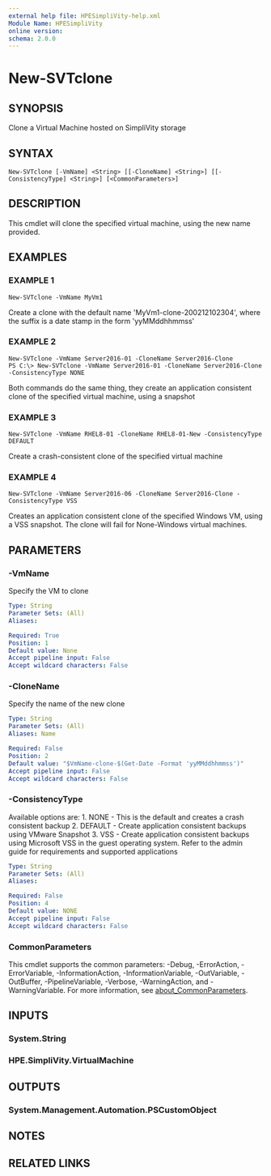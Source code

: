 ```yaml
---
external help file: HPESimpliVity-help.xml
Module Name: HPESimpliVity
online version:
schema: 2.0.0
---
```


# New-SVTclone

## SYNOPSIS
Clone a Virtual Machine hosted on SimpliVity storage

## SYNTAX

```
New-SVTclone [-VmName] <String> [[-CloneName] <String>] [[-ConsistencyType] <String>] [<CommonParameters>]
```

## DESCRIPTION
This cmdlet will clone the specified virtual machine, using the new name provided.

## EXAMPLES

### EXAMPLE 1
```
New-SVTclone -VmName MyVm1
```

Create a clone with the default name 'MyVm1-clone-200212102304', where the suffix is a date stamp in 
the form 'yyMMddhhmmss'

### EXAMPLE 2
```
New-SVTclone -VmName Server2016-01 -CloneName Server2016-Clone
PS C:\> New-SVTclone -VmName Server2016-01 -CloneName Server2016-Clone -ConsistencyType NONE
```

Both commands do the same thing, they create an application consistent clone of the specified 
virtual machine, using a snapshot

### EXAMPLE 3
```
New-SVTclone -VmName RHEL8-01 -CloneName RHEL8-01-New -ConsistencyType DEFAULT
```

Create a crash-consistent clone of the specified virtual machine

### EXAMPLE 4
```
New-SVTclone -VmName Server2016-06 -CloneName Server2016-Clone -ConsistencyType VSS
```

Creates an application consistent clone of the specified Windows VM, using a VSS snapshot.
The clone
will fail for None-Windows virtual machines.

## PARAMETERS

### -VmName
Specify the VM to clone

```yaml
Type: String
Parameter Sets: (All)
Aliases:

Required: True
Position: 1
Default value: None
Accept pipeline input: False
Accept wildcard characters: False
```

### -CloneName
Specify the name of the new clone

```yaml
Type: String
Parameter Sets: (All)
Aliases: Name

Required: False
Position: 2
Default value: "$VmName-clone-$(Get-Date -Format 'yyMMddhhmmss')"
Accept pipeline input: False
Accept wildcard characters: False
```

### -ConsistencyType
Available options are:
1.
NONE - This is the default and creates a crash consistent backup
2.
DEFAULT - Create application consistent backups using VMware Snapshot
3.
VSS - Create application consistent backups using Microsoft VSS in the guest operating system.
Refer 
   to the admin guide for requirements and supported applications

```yaml
Type: String
Parameter Sets: (All)
Aliases:

Required: False
Position: 4
Default value: NONE
Accept pipeline input: False
Accept wildcard characters: False
```

### CommonParameters
This cmdlet supports the common parameters: -Debug, -ErrorAction, -ErrorVariable, -InformationAction, -InformationVariable, -OutVariable, -OutBuffer, -PipelineVariable, -Verbose, -WarningAction, and -WarningVariable. For more information, see [about_CommonParameters](http://go.microsoft.com/fwlink/?LinkID=113216).

## INPUTS

### System.String
### HPE.SimpliVity.VirtualMachine
## OUTPUTS

### System.Management.Automation.PSCustomObject
## NOTES

## RELATED LINKS
